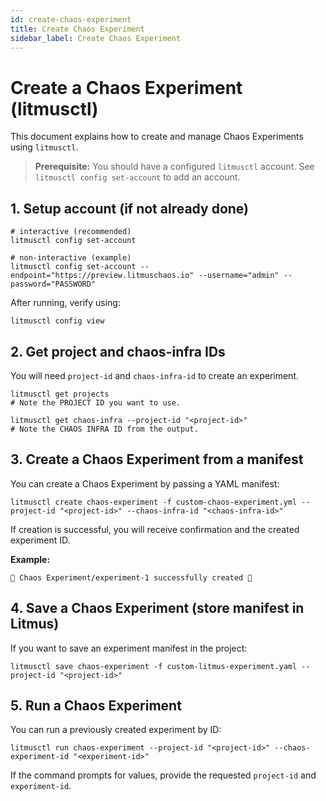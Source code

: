 ```yaml
---
id: create-chaos-experiment
title: Create Chaos Experiment
sidebar_label: Create Chaos Experiment
---
```


# Create a Chaos Experiment (litmusctl)

This document explains how to create and manage Chaos Experiments using `litmusctl`.

> **Prerequisite:** You should have a configured `litmusctl` account. See `litmusctl config set-account` to add an account.

## 1. Setup account (if not already done)

```shell
# interactive (recommended)
litmusctl config set-account

# non-interactive (example)
litmusctl config set-account --endpoint="https://preview.litmuschaos.io" --username="admin" --password="PASSWORD"
```

After running, verify using:

```shell
litmusctl config view
```

## 2. Get project and chaos-infra IDs

You will need `project-id` and `chaos-infra-id` to create an experiment.

```shell
litmusctl get projects
# Note the PROJECT ID you want to use.

litmusctl get chaos-infra --project-id "<project-id>"
# Note the CHAOS INFRA ID from the output.
```

## 3. Create a Chaos Experiment from a manifest

You can create a Chaos Experiment by passing a YAML manifest:

```shell
litmusctl create chaos-experiment -f custom-chaos-experiment.yml --project-id "<project-id>" --chaos-infra-id "<chaos-infra-id>"
```

If creation is successful, you will receive confirmation and the created experiment ID.

**Example:**
```text
🚀 Chaos Experiment/experiment-1 successfully created 🎉
```

## 4. Save a Chaos Experiment (store manifest in Litmus)

If you want to save an experiment manifest in the project:

```shell
litmusctl save chaos-experiment -f custom-litmus-experiment.yaml --project-id "<project-id>"
```

## 5. Run a Chaos Experiment

You can run a previously created experiment by ID:

```shell
litmusctl run chaos-experiment --project-id "<project-id>" --chaos-experiment-id "<experiment-id>"
```

If the command prompts for values, provide the requested `project-id` and `experiment-id`.
